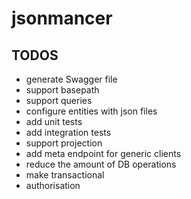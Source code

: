 # jsonmancer

## TODOS
 - generate Swagger file
 - support basepath
 - support queries
 - configure entities with json files
 - add unit tests
 - add integration tests
 - support projection
 - add meta endpoint for generic clients
 - reduce the amount of DB operations
 - make transactional
 - authorisation

